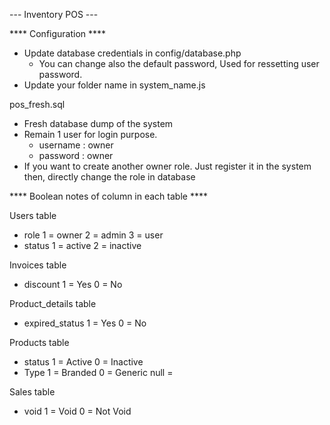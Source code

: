 --- Inventory POS ---

**** Configuration **** 
   * Update database credentials in config/database.php
      - You can change also the default password, Used for ressetting user password.
   * Update your folder name in system_name.js

pos_fresh.sql
   * Fresh database dump of the system
   * Remain 1 user for login purpose. 
       - username : owner
       - password : owner
   * If you want to create another owner role. 
      Just register it in the system then, directly
      change the role in database




**** Boolean notes of column in each table ****

Users table
 * role
    1 = owner
    2 = admin
    3 = user
 * status
    1 = active
    2 = inactive

Invoices table
 * discount
    1 = Yes
    0 = No

Product_details table
 * expired_status
    1 = Yes
    0 = No

Products table
 * status
    1 = Active
    0 = Inactive
 * Type
    1 = Branded
    0 = Generic
    null = <No Type>

Sales table
  * void
    1 = Void
    0 = Not Void




